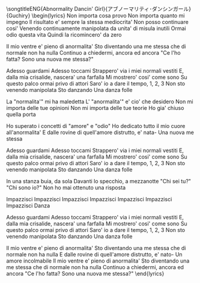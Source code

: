 \songtitleENG{Abnormality Dancin' Girl}{アブノーマリティ･ダンシンガール}{Guchiry}
\begin{lyrics}
Non importa cosa provo
Non importa quanto mi impegno
Il risultato e' sempre la stessa mediocrita'
Non posso continuare cosi'
Venendo continuamente manipolata da unita' di misula inutili
Ormai odio questa vita
Quindi la ricomincero' da zero

Il mio ventre e' pieno di anormalita'
Sto diventando una me stessa che di normale non ha nulla
Continuo a chiedermi, ancora ed ancora
"Ce l'ho fatta? Sono una nuova me stessa?"

Adesso guardami
Adesso toccami
Strappero' via i miei normali vestiti
E, dalla mia crisalide, nascera' una farfalla
Mi mostrero' cosi' come sono
Su questo palco ormai privo di attori
Saro' io a dare il tempo, 1, 2, 3
Non sto venendo manipolata
Sto danzando
Una danza folle

La "normalita'" mi ha maledetta
L' "anormalita'" e' cio' che desidero
Non mi importa delle tue opinioni
Non mi importa delle tue teorie
Ho gia' chiuso quella porta

Ho superato i concetti di "amore" e "odio"
Ho dedicato tutto il mio cuore all'anormalita'
E dalle rovine di quell'amore distrutto, e' nata-
Una nuova me stessa

Adesso guardami
Adesso toccami
Strappero' via i miei normali vestiti
E, dalla mia crisalide, nascera' una farfalla
Mi mostrero' cosi' come sono
Su questo palco ormai privo di attori
Saro' io a dare il tempo, 1, 2, 3
Non sto venendo manipolata
Sto danzando
Una danza folle

In una stanza buia, da sola
Davanti lo specchio, a mezzanotte
"Chi sei tu?"
"Chi sono io?"
Non ho mai ottenuto una risposta

Impazzisci
Impazzisci
Impazzisci
Impazzisci
Impazzisci
Impazzisci
Impazzisci
Danza

Adesso guardami
Adesso toccami
Strappero' via i miei normali vestiti
E, dalla mia crisalide, nascera' una farfalla
Mi mostrero' cosi' come sono
Su questo palco ormai privo di attori
Saro' io a dare il tempo, 1, 2, 3
Non sto venendo manipolata
Sto danzando
Una danza folle

Il mio ventre e' pieno di anormalita'
Sto diventando una me stessa che di normale non ha nulla
E dalle rovine di quell'amore distrutto, e' nato-
Un amore incolmabile
Il mio ventre e' pieno di anormalita'
Sto diventando una me stessa che di normale non ha nulla
Continuo a chiedermi, ancora ed ancora
"Ce l'ho fatta? Sono una nuova me stessa?"
\end{lyrics}
